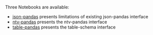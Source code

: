 Three Notebooks are available:
- [json-pandas](http://localhost:8888/notebooks/github/ntv-pandas/example/example_json_pandas.ipynb) presents limitations of existing json-pandas interface
- [ntv-pandas](http://localhost:8888/notebooks/github/ntv-pandas/example/example_ntv_pandas.ipynb) presents the ntv-pandas interface
- [table-pandas](http://localhost:8888/notebooks/github/ntv-pandas/example/example_table_pandas.ipynb) presents the table-schema interface
